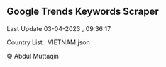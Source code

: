 

## Google Trends Keywords Scraper 
 
Last Update 03-04-2023 , 09:36:17

Country List :
VIETNAM.json



© Abdul Muttaqin 
